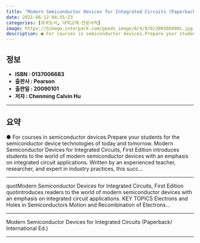 ```yaml
---
title: "Modern Semiconductor Devices for Integrated Circuits (Paperback/ International Ed.)"
date: 2021-06-12 04:55:23
categories: [외국도서, 대학교재-전문서적]
image: https://bimage.interpark.com/goods_image/8/4/9/0/206508490s.jpg
description: ● For courses in semiconductor devices.Prepare your students for the semiconductor device technologies of today and tomorrow. Modern Semiconductor Devices for
---
```


## **정보**

- **ISBN : 0137006683**
- **출판사 : Pearson**
- **출판일 : 20090101**
- **저자 : Chenming Calvin Hu**

------



## **요약**

●  For courses in semiconductor devices.Prepare your students for the semiconductor device technologies of today and tomorrow. Modern Semiconductor Devices for Integrated Circuits, First Edition introduces students to the world of modern semiconductor devices with an emphasis on integrated circuit applications. Written by an experienced teacher, researcher, and expert in industry practices, this succ...

------

quotModern Semiconductor Devices for Integrated Circuits, First Edition quotintroduces readers to the world of modern semiconductor devices with an emphasis on integrated circuit applications. KEY TOPICS Electrons and Holes in Semiconductors Motion and Recombination of Electrons... 

------


Modern Semiconductor Devices for Integrated Circuits (Paperback/ International Ed.) 

------


